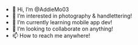 - 👋 Hi, I’m @AddieMo03
- 👀 I’m interested in photography & handlettering!
- 🌱 I’m currently learning mobile app dev!
- 💞️ I’m looking to collaborate on anything!
- 📫 How to reach me anywhere!

<!---
AddieMo03/AddieMo03 is a ✨ special ✨ repository because its `README.md` (this file) appears on your GitHub profile.
You can click the Preview link to take a look at your changes.
--->
